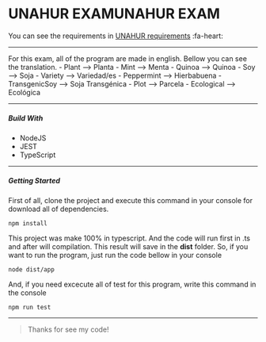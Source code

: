 # UNAHUR EXAMUNAHUR EXAM

You can see the requirements in [UNAHUR requirements](https://github.com/obj1-unahur-2021s1/semillasRecuperatorio/blob/master/README.md "UNAHUR requirements") :fa-heart:

---

For this exam, all of the program are made in english. Bellow you can see the translation. - Plant --> Planta - Mint --> Menta - Quinoa --> Quinoa - Soy --> Soja - Variety --> Variedad/es - Peppermint --> Hierbabuena - TransgenicSoy --> Soja Transgénica - Plot --> Parcela - Ecological --> Ecológica

---

##### Build With

- NodeJS
- JEST
- TypeScript

---

##### Getting Started

First of all, clone the project and execute this command in your console for download all of dependencies.

`npm install`

This project was make 100% in typescript. And the code will run first in .ts and after will compilation. This result will save in the **dist** folder.
So, if you want to run the program, just run the code bellow in your console

`node dist/app`

And, if you need excecute all of test for this program, write this command in the console

`npm run test`

---

> Thanks for see my code!
